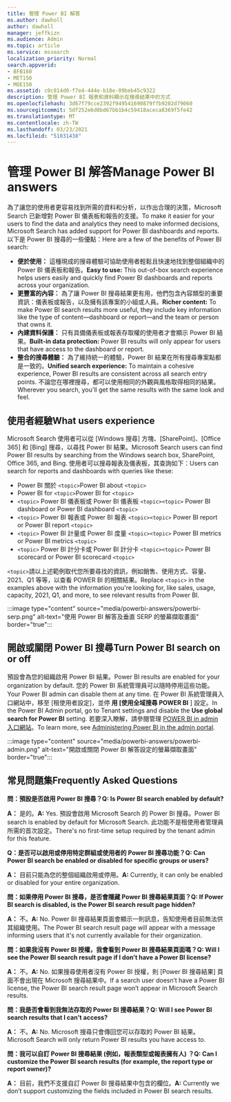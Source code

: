 ```yaml
---
title: 管理 Power BI 解答
ms.author: dawholl
author: dawholl
manager: jeffkizn
ms.audience: Admin
ms.topic: article
ms.service: mssearch
localization_priority: Normal
search.appverid:
- BFB160
- MET150
- MOE150
ms.assetid: c0c814d0-f7e4-444e-b18e-09beb45c9322
description: 管理 Power BI 報表和資料顯示在搜尋結果中的方式
ms.openlocfilehash: 3d67f79cce2392f949541690879ffb9202d79060
ms.sourcegitcommit: 5df252e6d0bd67bb1b4c59418aceca8369f5fe42
ms.translationtype: MT
ms.contentlocale: zh-TW
ms.lasthandoff: 03/23/2021
ms.locfileid: "51031438"
---
```

# <a name="manage-power-bi-answers"></a><span data-ttu-id="15a2f-103">管理 Power BI 解答</span><span class="sxs-lookup"><span data-stu-id="15a2f-103">Manage Power BI answers</span></span>

<span data-ttu-id="15a2f-104">為了讓您的使用者更容易找到所需的資料和分析，以作出合理的決策，Microsoft Search 已新增對 Power BI 儀表板和報告的支援。</span><span class="sxs-lookup"><span data-stu-id="15a2f-104">To make it easier for your users to find the data and analytics they need to make informed decisions, Microsoft Search has added support for Power BI dashboards and reports.</span></span> <span data-ttu-id="15a2f-105">以下是 Power BI 搜尋的一些優點：</span><span class="sxs-lookup"><span data-stu-id="15a2f-105">Here are a few of the benefits of Power BI search:</span></span>

* <span data-ttu-id="15a2f-106">**便於使用：** 這種現成的搜尋體驗可協助使用者輕鬆且快速地找到整個組織中的 Power BI 儀表板和報告。</span><span class="sxs-lookup"><span data-stu-id="15a2f-106">**Easy to use:** This out-of-box search experience helps users easily and quickly find Power BI dashboards and reports across your organization.</span></span>
* <span data-ttu-id="15a2f-107">**更豐富的內容：** 為了讓 Power BI 搜尋結果更有用，他們包含內容類型的重要資訊：儀表板或報告，以及擁有該專案的小組或人員。</span><span class="sxs-lookup"><span data-stu-id="15a2f-107">**Richer content:** To make Power BI search results more useful, they include key information like the type of content—dashboard or report—and the team or person that owns it.</span></span>
* <span data-ttu-id="15a2f-108">**內建資料保護：** 只有具備儀表板或報表存取權的使用者才會顯示 Power BI 結果。</span><span class="sxs-lookup"><span data-stu-id="15a2f-108">**Built-in data protection:** Power BI results will only appear for users that have access to the dashboard or report.</span></span>
* <span data-ttu-id="15a2f-109">**整合的搜尋體驗：** 為了維持統一的體驗，Power BI 結果在所有搜尋專案點都是一致的。</span><span class="sxs-lookup"><span data-stu-id="15a2f-109">**Unified search experience:** To maintain a cohesive experience, Power BI results are consistent across all search entry points.</span></span> <span data-ttu-id="15a2f-110">不論您在哪裡搜尋，都可以使用相同的外觀與風格取得相同的結果。</span><span class="sxs-lookup"><span data-stu-id="15a2f-110">Wherever you search, you'll get the same results with the same look and feel.</span></span>

## <a name="what-users-experience"></a><span data-ttu-id="15a2f-111">使用者經驗</span><span class="sxs-lookup"><span data-stu-id="15a2f-111">What users experience</span></span>

<span data-ttu-id="15a2f-112">Microsoft Search 使用者可以從 [Windows 搜尋] 方塊、[SharePoint]、[Office 365] 和 [Bing] 搜尋，以尋找 Power BI 結果。</span><span class="sxs-lookup"><span data-stu-id="15a2f-112">Microsoft Search users can find Power BI results by searching from the Windows search box, SharePoint, Office 365, and Bing.</span></span> <span data-ttu-id="15a2f-113">使用者可以搜尋報表及儀表板，其查詢如下：</span><span class="sxs-lookup"><span data-stu-id="15a2f-113">Users can search for reports and dashboards with queries like these:</span></span>

* <span data-ttu-id="15a2f-114">Power BI 關於 `<topic>`</span><span class="sxs-lookup"><span data-stu-id="15a2f-114">Power BI about `<topic>`</span></span>
* <span data-ttu-id="15a2f-115">Power BI for `<topic>`</span><span class="sxs-lookup"><span data-stu-id="15a2f-115">Power BI for `<topic>`</span></span>
* <span data-ttu-id="15a2f-116">`<topic>` Power BI 儀表板或 Power BI 儀表板 `<topic>`</span><span class="sxs-lookup"><span data-stu-id="15a2f-116">`<topic>` Power BI dashboard or Power BI dashboard `<topic>`</span></span>
* <span data-ttu-id="15a2f-117">`<topic>` Power BI 報表或 Power BI 報表 `<topic>`</span><span class="sxs-lookup"><span data-stu-id="15a2f-117">`<topic>` Power BI report or Power BI report `<topic>`</span></span>
* <span data-ttu-id="15a2f-118">`<topic>` Power BI 計量或 Power BI 度量 `<topic>`</span><span class="sxs-lookup"><span data-stu-id="15a2f-118">`<topic>` Power BI metrics or Power BI metrics `<topic>`</span></span>
* <span data-ttu-id="15a2f-119">`<topic>` Power BI 計分卡或 Power BI 計分卡 `<topic>`</span><span class="sxs-lookup"><span data-stu-id="15a2f-119">`<topic>` Power BI scorecard or Power BI scorecard `<topic>`</span></span>

<span data-ttu-id="15a2f-120">`<topic>`請以上述範例取代您所要尋找的資訊，例如銷售、使用方式、容量、2021、Q1 等等，以查看 POWER BI 的相關結果。</span><span class="sxs-lookup"><span data-stu-id="15a2f-120">Replace `<topic>` in the examples above with the information you're looking for, like sales, usage, capacity, 2021, Q1, and more, to see relevant results from Power BI.</span></span>

:::image type="content" source="media/powerbi-answers/powerbi-serp.png" alt-text="使用 Power BI 解答及垂直 SERP 的螢幕擷取畫面" border="true":::

## <a name="turn-power-bi-search-on-or-off"></a><span data-ttu-id="15a2f-122">開啟或關閉 Power BI 搜尋</span><span class="sxs-lookup"><span data-stu-id="15a2f-122">Turn Power BI search on or off</span></span>

<span data-ttu-id="15a2f-123">預設會為您的組織啟用 Power BI 結果。</span><span class="sxs-lookup"><span data-stu-id="15a2f-123">Power BI results are enabled for your organization by default.</span></span> <span data-ttu-id="15a2f-124">您的 Power BI 系統管理員可以隨時停用這些功能。</span><span class="sxs-lookup"><span data-stu-id="15a2f-124">Your Power BI admin can disable them at any time.</span></span> <span data-ttu-id="15a2f-125">在 Power BI 系統管理員入口網站中，移至 [租使用者設定]，並停 **用 [使用全域搜尋 POWER BI** ] 設定。</span><span class="sxs-lookup"><span data-stu-id="15a2f-125">In the Power BI Admin portal, go to Tenant settings and disable the **Use global search for Power BI** setting.</span></span> <span data-ttu-id="15a2f-126">若要深入瞭解，請參閱管理 [POWER BI in admin 入口網站](/power-bi/admin/service-admin-portal#use-global-search-for-power-bi-preview)。</span><span class="sxs-lookup"><span data-stu-id="15a2f-126">To learn more, see [Administering Power BI in the admin portal](/power-bi/admin/service-admin-portal#use-global-search-for-power-bi-preview).</span></span>

:::image type="content" source="media/powerbi-answers/powerbi-admin.png" alt-text="開啟或關閉 Power BI 解答設定的螢幕擷取畫面" border="true":::

## <a name="frequently-asked-questions"></a><span data-ttu-id="15a2f-128">常見問題集</span><span class="sxs-lookup"><span data-stu-id="15a2f-128">Frequently Asked Questions</span></span>

<span data-ttu-id="15a2f-129">**問：預設是否啟用 Power BI 搜尋？**</span><span class="sxs-lookup"><span data-stu-id="15a2f-129">**Q: Is Power BI search enabled by default?**</span></span>

<span data-ttu-id="15a2f-130">**A：** 是的。</span><span class="sxs-lookup"><span data-stu-id="15a2f-130">**A:** Yes.</span></span> <span data-ttu-id="15a2f-131">預設會啟用 Microsoft Search 的 Power BI 搜尋。</span><span class="sxs-lookup"><span data-stu-id="15a2f-131">Power BI search is enabled by default for Microsoft Search.</span></span> <span data-ttu-id="15a2f-132">此功能不是租使用者管理員所需的首次設定。</span><span class="sxs-lookup"><span data-stu-id="15a2f-132">There's no first-time setup required by the tenant admin for this feature.</span></span>

<span data-ttu-id="15a2f-133">**Q：是否可以啟用或停用特定群組或使用者的 Power BI 搜尋功能？**</span><span class="sxs-lookup"><span data-stu-id="15a2f-133">**Q: Can Power BI search be enabled or disabled for specific groups or users?**</span></span>

<span data-ttu-id="15a2f-134">**A：** 目前只能為您的整個組織啟用或停用。</span><span class="sxs-lookup"><span data-stu-id="15a2f-134">**A:** Currently, it can only be enabled or disabled for your entire organization.</span></span>

<span data-ttu-id="15a2f-135">**問：如果停用 Power BI 搜尋，是否會隱藏 Power BI 搜尋結果頁面？**</span><span class="sxs-lookup"><span data-stu-id="15a2f-135">**Q: If Power BI search is disabled, is the Power BI search result page hidden?**</span></span>

<span data-ttu-id="15a2f-136">**A：** 不。</span><span class="sxs-lookup"><span data-stu-id="15a2f-136">**A:** No.</span></span> <span data-ttu-id="15a2f-137">Power BI 搜尋結果頁面會顯示一則訊息，告知使用者目前無法供其組織使用。</span><span class="sxs-lookup"><span data-stu-id="15a2f-137">The Power BI search result page will appear with a message informing users that it's not currently available for their organization.</span></span>

<span data-ttu-id="15a2f-138">**問：如果我沒有 Power BI 授權，我會看到 Power BI 搜尋結果頁面嗎？**</span><span class="sxs-lookup"><span data-stu-id="15a2f-138">**Q: Will I see the Power BI search result page if I don’t have a Power BI license?**</span></span>

<span data-ttu-id="15a2f-139">**A：** 不。</span><span class="sxs-lookup"><span data-stu-id="15a2f-139">**A:** No.</span></span> <span data-ttu-id="15a2f-140">如果搜尋使用者沒有 Power BI 授權，則 [Power BI 搜尋結果] 頁面不會出現在 Microsoft 搜尋結果中。</span><span class="sxs-lookup"><span data-stu-id="15a2f-140">If a search user doesn’t have a Power BI license, the Power BI search result page won’t appear in Microsoft Search results.</span></span>

<span data-ttu-id="15a2f-141">**問：我是否會看到我無法存取的 Power BI 搜尋結果？**</span><span class="sxs-lookup"><span data-stu-id="15a2f-141">**Q: Will I see Power BI search results that I can't access?**</span></span>

<span data-ttu-id="15a2f-142">**A：** 不。</span><span class="sxs-lookup"><span data-stu-id="15a2f-142">**A:** No.</span></span> <span data-ttu-id="15a2f-143">Microsoft 搜尋只會傳回您可以存取的 Power BI 結果。</span><span class="sxs-lookup"><span data-stu-id="15a2f-143">Microsoft Search will only return Power BI results you have access to.</span></span>

<span data-ttu-id="15a2f-144">**問：我可以自訂 Power BI 搜尋結果 (例如，報表類型或報表擁有人) ？**</span><span class="sxs-lookup"><span data-stu-id="15a2f-144">**Q: Can I customize the Power BI search results (for example, the report type or report owner)?**</span></span>

<span data-ttu-id="15a2f-145">**A：** 目前，我們不支援自訂 Power BI 搜尋結果中包含的欄位。</span><span class="sxs-lookup"><span data-stu-id="15a2f-145">**A:** Currently we don’t support customizing the fields included in Power BI search results.</span></span>